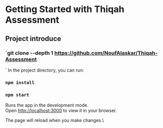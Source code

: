
# Getting Started with Thiqah Assessment

## Project introduce

### `git clone --depth 1 https://github.com/NoufAlaskar/Thiqah-Assessment
`
In the project directory, you can run:
### `npm install` 

### `npm start`

Runs the app in the development mode.\
Open [http://localhost:3000](http://localhost:3000) to view it in your browser.

The page will reload when you make changes.\



